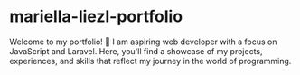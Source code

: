 # mariella-liezl-portfolio
Welcome to my portfolio! 👋 I am aspiring web developer with a focus on JavaScript and Laravel. Here, you'll find a showcase of my projects, experiences, and skills that reflect my journey in the world of programming.
